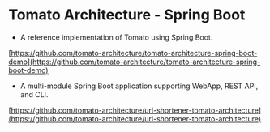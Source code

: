 # Tomato Architecture - Spring Boot

* A reference implementation of Tomato using Spring Boot.

[https://github.com/tomato-architecture/tomato-architecture-spring-boot-demo](https://github.com/tomato-architecture/tomato-architecture-spring-boot-demo)

* A multi-module Spring Boot application supporting WebApp, REST API, and CLI.

[https://github.com/tomato-architecture/url-shortener-tomato-architecture](https://github.com/tomato-architecture/url-shortener-tomato-architecture)


